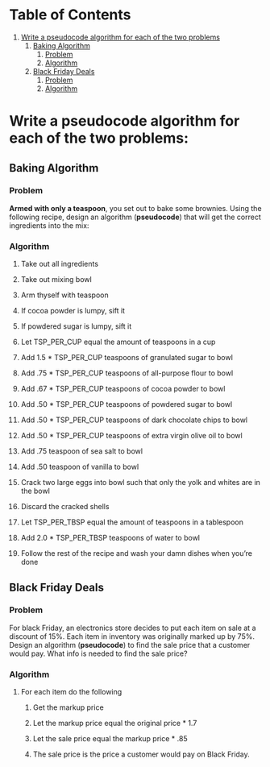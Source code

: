 
# Table of Contents

1.  [Write a pseudocode algorithm for each of the two problems](#orgbf5b226)
    1.  [Baking Algorithm](#org8046842)
        1.  [Problem](#org5f47c91)
        2.  [Algorithm](#orgddb0f3a)
    2.  [Black Friday Deals](#org4d1ccbf)
        1.  [Problem](#org5c7e3f7)
        2.  [Algorithm](#orga9f14eb)



<a id="orgbf5b226"></a>

# Write a pseudocode algorithm for each of the two problems:


<a id="org8046842"></a>

## Baking Algorithm


<a id="org5f47c91"></a>

### Problem

**Armed with only a teaspoon**, you set out to bake some brownies. Using the following recipe, design an algorithm (**pseudocode**) that will get the correct ingredients into the mix:


<a id="orgddb0f3a"></a>

### Algorithm

1.  Take out all ingredients

2.  Take out mixing bowl

3.  Arm thyself with teaspoon

4.  If cocoa powder is lumpy, sift it

5.  If powdered sugar is lumpy, sift it

6.  Let TSP_PER_CUP equal the amount of teaspoons in a cup

7.  Add 1.5 \* TSP_PER_CUP teaspoons of granulated sugar to bowl

8.  Add .75 \* TSP_PER_CUP teaspoons of all-purpose flour to bowl

9.  Add .67 \* TSP_PER_CUP teaspoons of cocoa powder to bowl

10. Add .50 \* TSP_PER_CUP teaspoons of powdered sugar to bowl

11. Add .50 \* TSP_PER_CUP teaspoons of dark chocolate chips to bowl

12. Add .50 \* TSP_PER_CUP teaspoons of extra virgin olive oil to bowl

13. Add .75 teaspoon of sea salt to bowl

14. Add .50 teaspoon of vanilla to bowl

15. Crack two large eggs into bowl such that only the yolk and whites are in the bowl

16. Discard the cracked shells

17. Let TSP_PER_TBSP equal the amount of teaspoons in a tablespoon

18. Add 2.0 \* TSP_PER_TBSP teaspoons of water to bowl

19. Follow the rest of the recipe and wash your damn dishes when you&rsquo;re done


<a id="org4d1ccbf"></a>

## Black Friday Deals


<a id="org5c7e3f7"></a>

### Problem

For black Friday, an electronics store decides to put each item on sale at a discount of 15%. Each item in inventory was originally marked up by 75%. Design an algorithm (**pseudocode**) to find the sale price that a customer would pay. What info is needed to find the sale price?


<a id="orga9f14eb"></a>

### Algorithm

1.  For each item do the following

    1.  Get the markup price

    2.  Let the markup price equal the original price \* 1.7
    
    3.  Let the sale price equal the markup price \* .85
    
    4.  The sale price is the price a customer would pay on Black Friday.

